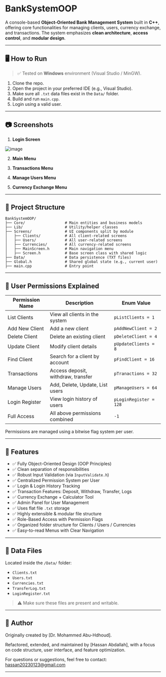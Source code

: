 # BankSystemOOP

A console-based **Object-Oriented Bank Management System** built in **C++**, offering core functionalities for managing clients, users, currency exchange, and transactions. The system emphasizes **clean architecture**, **access control**, and **modular design**.

---

## 🖥️ How to Run

> ✅ Tested on **Windows** environment (Visual Studio / MinGW).

1. Clone the repo.
2. Open the project in your preferred IDE (e.g., Visual Studio).
3. Make sure all `.txt` data files exist in the `Data/` folder.
4. Build and run `main.cpp`.
5. Login using a valid user.

---

## 📷 Screenshots

1. **Login Screen**

  ![image](https://github.com/user-attachments/assets/0dd80142-3065-489c-b37a-a7af1d720fdb)

2. **Main Menu**

   <!-- Screenshot 2: Shows the main menu after successful login -->

3. **Transactions Menu**

   <!-- Screenshot 3: Shows deposit/withdraw/transfer options -->

4. **Manage Users Menu**

   <!-- Screenshot 4: Admin screen to manage user accounts -->

5. **Currency Exchange Menu**

   <!-- Screenshot 5: Currency tools and calculator interface -->

---

## 📁 Project Structure

```
BankSystemOOP/
├── Core/                  # Main entities and business models
├── Lib/                   # Utility/helper classes
├── Screens/               # UI components split by module
│   ├── Clients/           # All client-related screens
│   ├── Users/             # All user-related screens
│   ├── Currencies/        # All currency-related screens
│   ├── MainScreen.h       # Main navigation menu
│   ├── Screen.h           # Base screen class with shared logic
├── Data/                  # Data persistence (TXT files)
├── Global.h               # Shared global state (e.g., current user)
├── main.cpp               # Entry point
```

---

## 🔐 User Permissions Explained

| **Permission Name** | **Description**                    | **Enum Value**         |
| ------------------- | ---------------------------------- | ---------------------- |
| List Clients        | View all clients in the system     | `pListClients = 1`     |
| Add New Client      | Add a new client                   | `pAddNewClient = 2`    |
| Delete Client       | Delete an existing client          | `pDeleteClient = 4`    |
| Update Client       | Modify client details              | `pUpdateClients = 8`   |
| Find Client         | Search for a client by account     | `pFindClient = 16`     |
| Transactions        | Access deposit, withdraw, transfer | `pTranactions = 32`    |
| Manage Users        | Add, Delete, Update, List users    | `pManageUsers = 64`    |
| Login Register      | View login history of users        | `pLoginRegister = 128` |
| Full Access         | All above permissions combined     | `-1`                   |

Permissions are managed using a bitwise flag system per user.

---

## 🌟 Features

* ✅ Fully Object-Oriented Design (OOP Principles)
* ✅ Clean separation of responsibilities
* ✅ Robust Input Validation (via `InputValidate.h`)
* ✅ Centralized Permission System per User
* ✅ Login & Login History Tracking
* ✅ Transaction Features: Deposit, Withdraw, Transfer, Logs
* ✅ Currency Exchange + Calculator Tool
* ✅ Admin Panel for User Management
* ✅ Uses flat file `.txt` storage
* ✅ Highly extensible & modular file structure
* ✅ Role-Based Access with Permission Flags
* ✅ Organized folder structure for Clients / Users / Currencies
* ✅ Easy-to-read Menus with Clear Navigation

---

## 📄 Data Files

Located inside the `/Data/` folder:

* `Clients.txt`
* `Users.txt`
* `Currencies.txt`
* `TransferLog.txt`
* `LoginRegister.txt`

> ⚠️ Make sure these files are present and writable.

---

## 🙋 Author

Originally created by [Dr. Mohammed Abu-Hdhoud].

Refactored, extended, and maintained by [Hassan Abdallah], with a focus on code structure, user interface, and feature optimization.

For questions or suggestions, feel free to contact: hassan20230123@gmail.com

---
